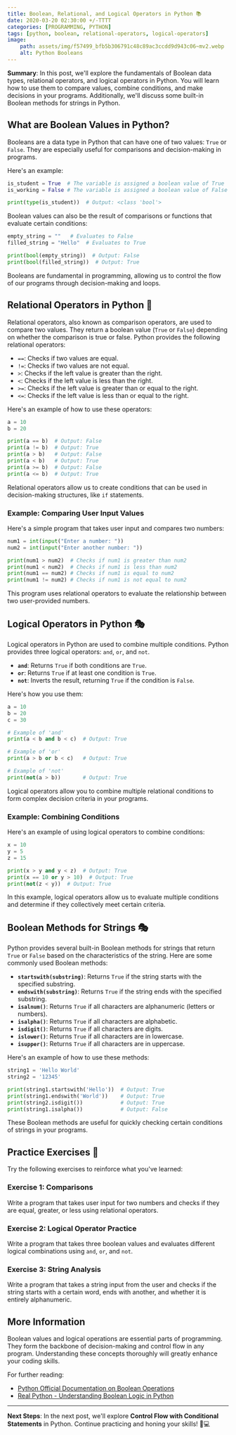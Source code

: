 ```yaml
---
title: Boolean, Relational, and Logical Operators in Python 📚
date: 2020-03-20 02:30:00 +/-TTTT
categories: [PROGRAMMING, PYTHON]
tags: [python, boolean, relational-operators, logical-operators]
image:
    path: assets/img/f57499_bfb5b306791c48c89ac3ccdd9d943c06~mv2.webp
    alt: Python Booleans
---
```


**Summary**: In this post, we'll explore the fundamentals of Boolean data types, relational operators, and logical operators in Python. You will learn how to use them to compare values, combine conditions, and make decisions in your programs. Additionally, we'll discuss some built-in Boolean methods for strings in Python.

## What are Boolean Values in Python?

Booleans are a data type in Python that can have one of two values: `True` or `False`. They are especially useful for comparisons and decision-making in programs.

Here's an example:

```python
is_student = True  # The variable is assigned a boolean value of True
is_working = False # The variable is assigned a boolean value of False

print(type(is_student))  # Output: <class 'bool'>
```

Boolean values can also be the result of comparisons or functions that evaluate certain conditions:

```python
empty_string = ""   # Evaluates to False
filled_string = "Hello"  # Evaluates to True

print(bool(empty_string))  # Output: False
print(bool(filled_string))  # Output: True
```

Booleans are fundamental in programming, allowing us to control the flow of our programs through decision-making and loops.

## Relational Operators in Python 👥

Relational operators, also known as comparison operators, are used to compare two values. They return a boolean value (`True` or `False`) depending on whether the comparison is true or false. Python provides the following relational operators:

- `==`: Checks if two values are equal.
- `!=`: Checks if two values are not equal.
- `>`: Checks if the left value is greater than the right.
- `<`: Checks if the left value is less than the right.
- `>=`: Checks if the left value is greater than or equal to the right.
- `<=`: Checks if the left value is less than or equal to the right.

Here's an example of how to use these operators:

```python
a = 10
b = 20

print(a == b)  # Output: False
print(a != b)  # Output: True
print(a > b)   # Output: False
print(a < b)   # Output: True
print(a >= b)  # Output: False
print(a <= b)  # Output: True
```

Relational operators allow us to create conditions that can be used in decision-making structures, like `if` statements.

### Example: Comparing User Input Values

Here's a simple program that takes user input and compares two numbers:

```python
num1 = int(input("Enter a number: "))
num2 = int(input("Enter another number: "))

print(num1 > num2)  # Checks if num1 is greater than num2
print(num1 < num2)  # Checks if num1 is less than num2
print(num1 == num2) # Checks if num1 is equal to num2
print(num1 != num2) # Checks if num1 is not equal to num2
```

This program uses relational operators to evaluate the relationship between two user-provided numbers.

## Logical Operators in Python 🎭

Logical operators in Python are used to combine multiple conditions. Python provides three logical operators: `and`, `or`, and `not`.

- **`and`**: Returns `True` if both conditions are `True`.
- **`or`**: Returns `True` if at least one condition is `True`.
- **`not`**: Inverts the result, returning `True` if the condition is `False`.

Here's how you use them:

```python
a = 10
b = 20
c = 30

# Example of 'and'
print(a < b and b < c)  # Output: True

# Example of 'or'
print(a > b or b < c)   # Output: True

# Example of 'not'
print(not(a > b))       # Output: True
```

Logical operators allow you to combine multiple relational conditions to form complex decision criteria in your programs.

### Example: Combining Conditions

Here's an example of using logical operators to combine conditions:

```python
x = 10
y = 5
z = 15

print(x > y and y < z)  # Output: True
print(x == 10 or y > 10)  # Output: True
print(not(z < y))  # Output: True
```

In this example, logical operators allow us to evaluate multiple conditions and determine if they collectively meet certain criteria.

## Boolean Methods for Strings 🎭

Python provides several built-in Boolean methods for strings that return `True` or `False` based on the characteristics of the string. Here are some commonly used Boolean methods:

- **`startswith(substring)`**: Returns `True` if the string starts with the specified substring.
- **`endswith(substring)`**: Returns `True` if the string ends with the specified substring.
- **`isalnum()`**: Returns `True` if all characters are alphanumeric (letters or numbers).
- **`isalpha()`**: Returns `True` if all characters are alphabetic.
- **`isdigit()`**: Returns `True` if all characters are digits.
- **`islower()`**: Returns `True` if all characters are in lowercase.
- **`isupper()`**: Returns `True` if all characters are in uppercase.

Here's an example of how to use these methods:

```python
string1 = 'Hello World'
string2 = '12345'

print(string1.startswith('Hello'))  # Output: True
print(string1.endswith('World'))    # Output: True
print(string2.isdigit())            # Output: True
print(string1.isalpha())            # Output: False
```

These Boolean methods are useful for quickly checking certain conditions of strings in your programs.

## Practice Exercises 📝

Try the following exercises to reinforce what you've learned:

### Exercise 1: Comparisons
Write a program that takes user input for two numbers and checks if they are equal, greater, or less using relational operators.

### Exercise 2: Logical Operator Practice
Write a program that takes three boolean values and evaluates different logical combinations using `and`, `or`, and `not`.

### Exercise 3: String Analysis
Write a program that takes a string input from the user and checks if the string starts with a certain word, ends with another, and whether it is entirely alphanumeric.

## More Information

Boolean values and logical operations are essential parts of programming. They form the backbone of decision-making and control flow in any program. Understanding these concepts thoroughly will greatly enhance your coding skills.

For further reading:
- [Python Official Documentation on Boolean Operations](https://docs.python.org/3/library/stdtypes.html#boolean-operations-and-or-not)
- [Real Python - Understanding Boolean Logic in Python](https://realpython.com/python-boolean/)

---

**Next Steps**: In the next post, we'll explore **Control Flow with Conditional Statements** in Python. Continue practicing and honing your skills! 🐍💻